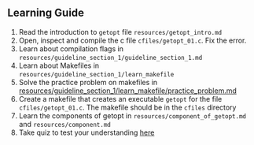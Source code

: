 ## Learning Guide
1. Read the introduction to `getopt` file `resources/getopt_intro.md`
2. Open, inspect and compile the c file `cfiles/getopt_01.c`. Fix the error.
3. Learn about compilation flags in `resources/guideline_section_1/guideline_section_1.md`
4. Learn about 	Makefiles in `resources/guideline_section_1/learn_makefile`
5. Solve the practice problem on makefiles in [resources/guideline_section_1/learn_makefile/practice_problem.md](https://github.com/Berthran/C_Lessons/getopt/resources/guideline_section_1/learn_makefile/practice_problem.md)
6. Create a makefile that creates an executable `getopt` for the file `cfiles/getopt_01.c`. The makefile should be in the `cfiles` directory
7. Learn the components of getopt in `resources/component_of_getopt.md` and `resources/component.md`
8. Take quiz to test your understanding [here](https://docs.google.com/presentation/d/1P3_NKXdsfoTt7OdUGgkEbOBZVMqBtPtgSzkGbtCo15Q/edit#slide=id.g2a471a9d196_1_221)
